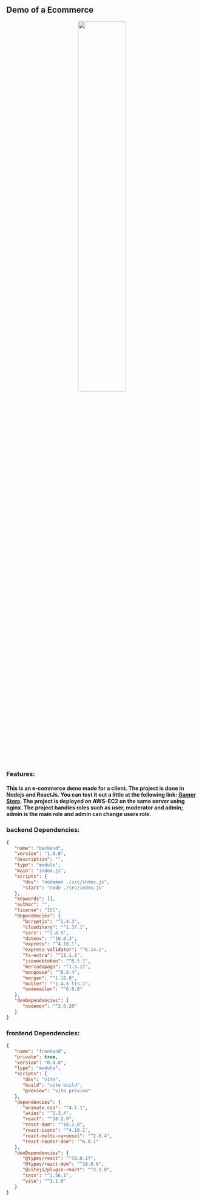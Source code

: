 <div style="display: flex; align-items: center;">
  <h2>Demo of a Ecommerce </h2>

</div>

<div align="center">
  <img src="https://res.cloudinary.com/dptaul20s/image/upload/v1698088629/logo-wide_m9zv3b.png" style="width: 50%" />
</div>

### Features:

#### This is an e-commerce demo made for a client. The project is done in Nodejs and ReactJs. You can test it out a little at the following link: [Gamer Store](https://gamerstore.nimohe.dev/ "Gamer Store"). The project is deployed on AWS-EC2 on the same server using nginx. The project handles roles such as user, moderator and admin; admin is the main role and admin can change users role.

### backend Dependencies:

```json
{
   "name": "backend",
   "version": "1.0.0",
   "description": "",
   "type": "module",
   "main": "index.js",
   "scripts": {
      "dev": "nodemon ./src/index.js",
      "start": "node ./src/index.js"
   },
   "keywords": [],
   "author": "",
   "license": "ISC",
   "dependencies": {
      "bcryptjs": "^2.4.3",
      "cloudinary": "^1.37.1",
      "cors": "^2.8.5",
      "dotenv": "^16.0.3",
      "express": "^4.18.1",
      "express-validator": "^6.14.2",
      "fs-extra": "^11.1.1",
      "jsonwebtoken": "^8.5.1",
      "mercadopago": "^1.5.17",
      "mongoose": "^6.6.4",
      "morgan": "^1.10.0",
      "multer": "^1.4.5-lts.1",
      "nodemailer": "^6.8.0"
   },
   "devDependencies": {
      "nodemon": "^2.0.20"
   }
}
```

### frontend Dependencies:

```json
{
   "name": "frontend",
   "private": true,
   "version": "0.0.0",
   "type": "module",
   "scripts": {
      "dev": "vite",
      "build": "vite build",
      "preview": "vite preview"
   },
   "dependencies": {
      "animate.css": "^4.1.1",
      "axios": "^1.3.4",
      "react": "^18.2.0",
      "react-dom": "^18.2.0",
      "react-icons": "^4.10.1",
      "react-multi-carousel": "^2.8.4",
      "react-router-dom": "^6.8.1"
   },
   "devDependencies": {
      "@types/react": "^18.0.17",
      "@types/react-dom": "^18.0.6",
      "@vitejs/plugin-react": "^2.1.0",
      "sass": "^1.56.1",
      "vite": "^3.1.0"
   }
}
```
